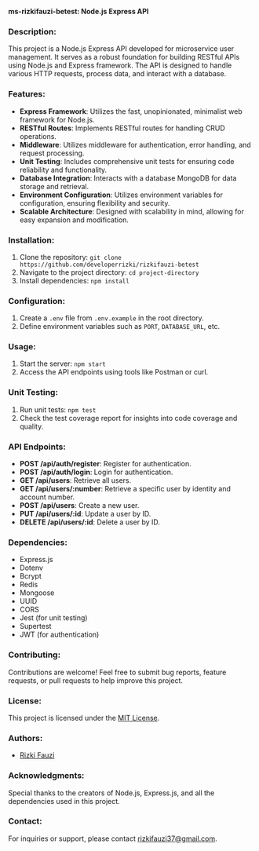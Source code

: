 **ms-rizkifauzi-betest: Node.js Express API**

### Description:
This project is a Node.js Express API developed for microservice user management. It serves as a robust foundation for building RESTful APIs using Node.js and Express framework. The API is designed to handle various HTTP requests, process data, and interact with a database.

### Features:
- **Express Framework**: Utilizes the fast, unopinionated, minimalist web framework for Node.js.
- **RESTful Routes**: Implements RESTful routes for handling CRUD operations.
- **Middleware**: Utilizes middleware for authentication, error handling, and request processing.
- **Unit Testing**: Includes comprehensive unit tests for ensuring code reliability and functionality.
- **Database Integration**: Interacts with a database MongoDB for data storage and retrieval.
- **Environment Configuration**: Utilizes environment variables for configuration, ensuring flexibility and security.
- **Scalable Architecture**: Designed with scalability in mind, allowing for easy expansion and modification.

### Installation:
1. Clone the repository: `git clone https://github.com/developerrizki/rizkifauzi-betest`
2. Navigate to the project directory: `cd project-directory`
3. Install dependencies: `npm install`

### Configuration:
1. Create a `.env` file from `.env.example` in the root directory.
2. Define environment variables such as `PORT`, `DATABASE_URL`, etc.

### Usage:
1. Start the server: `npm start`
2. Access the API endpoints using tools like Postman or curl.

### Unit Testing:
1. Run unit tests: `npm test`
2. Check the test coverage report for insights into code coverage and quality.

### API Endpoints:
- **POST /api/auth/register**: Register for authentication.
- **POST /api/auth/login**: Login for authentication.
- **GET /api/users**: Retrieve all users.
- **GET /api/users/:number**: Retrieve a specific user by identity and account number.
- **POST /api/users**: Create a new user.
- **PUT /api/users/:id**: Update a user by ID.
- **DELETE /api/users/:id**: Delete a user by ID.

### Dependencies:
- Express.js
- Dotenv
- Bcrypt
- Redis
- Mongoose
- UUID
- CORS
- Jest (for unit testing)
- Supertest
- JWT (for authentication)

### Contributing:
Contributions are welcome! Feel free to submit bug reports, feature requests, or pull requests to help improve this project.

### License:
This project is licensed under the [MIT License](https://opensource.org/licenses/MIT).

### Authors:
- [Rizki Fauzi](https://github.com/developerrizki)

### Acknowledgments:
Special thanks to the creators of Node.js, Express.js, and all the dependencies used in this project.

### Contact:
For inquiries or support, please contact [rizkifauzi37@gmail.com](rizkifauzi37@gmail).
